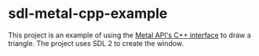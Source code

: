 # sdl-metal-cpp-example

This project is an example of using the [Metal API's C++ interface][1] to draw
a triangle. The project uses SDL 2 to create the window.

[1]: https://developer.apple.com/metal/cpp/